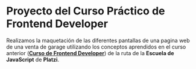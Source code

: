 # Proyecto del Curso Práctico de Frontend Developer

Realizamos la maquetación de las diferentes pantallas de una pagina web de una venta de garage utilizando los conceptos aprendidos en el curso anterior (**[Curso de Frontend Developer](https://platzi.com/cursos/frontend-developer/ "Curso de Frontend Developer")**) de la ruta de la **Escuela de JavaScript** de **Platzi**.
